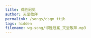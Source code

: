 ```yaml
---
title: 得胜冠冕
author: 天堂敬拜
permalink: /songs/dsgm_ttjb
tags: hidden
filename: wg-song/得胜冠冕_天堂敬拜.mp3
---
```


